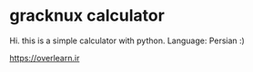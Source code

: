 # gracknux calculator
Hi. this is a simple calculator with python.
Language: Persian :)

https://overlearn.ir
